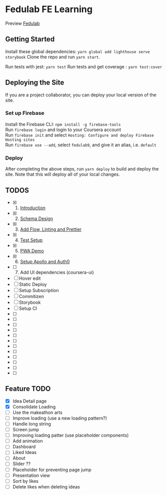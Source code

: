 # Fedulab FE Learning
 Preview [Fedulab](http://fedulab.com)
## Getting Started
Install these global dependencies: `yarn global add lighthouse serve storybook`
Clone the repo and run `yarn start`.

Run tests with jest: `yarn test`
Run tests and get coverage : `yarn test:cover`

## Deploying the Site
If you are a project collaborator, you can deploy your local version of the site.   

### Set up Firebase
Install the Firebase CLI: `npm install -g firebase-tools`   
Run `firebase login` and login to your Coursera account   
Run `firebase init` and select `Hosting: Configure and deploy Firebase Hosting sites`   
Run `firebase use --add`, select `fedulab9`, and give it an alias, i.e. `default`   

### Deploy
After completing the above steps, run `yarn deploy` to build and deploy the site.
Note that this will deploy all of your local changes.

## TODOS
- [x] 1. [Introduction](learn/1_Introduction.md)
- [x] 2. [Schema Design](learn/2_Schema_Design.md)
- [x] 3. [Add Flow, Linting and Prettier](learn/3_Add_Flow_Linting_and_Prettier.md)
- [x] 4. [Test Setup](learn/4_Test_Setup.md)
- [x] 5. [PWA Demo](learn/5_PWA_DEMO.md)
- [x] 6. [Setup Apollo and Auth0](learn/6_SETUP_APOLLO_AND_ADD_AUTH0.md)
- [ ] 7. Add UI dependencies (coursera-ui)
- [ ] Hover edit
- [ ] Static Deploy
- [ ] Setup Subscription
- [ ] Commitizen
- [ ] Storybook
- [ ] Setup CI
- [ ]
- [ ]
- [ ]
- [ ]
- [ ]
- [ ]
- [ ]
- [ ]
- [ ]
- [ ]
- [ ]
- [ ]



## Feature TODO
- [x] Idea Detail page
- [x] Consolidate Loading
- [ ] Use the makeathon arts  
- [ ] Improve loading (use a new loading pattern?)
- [ ] Handle long string
- [ ] Screen jump  
- [ ] Improving loading patter (use placeholder components)
- [ ] Add animation
- [ ] Dashboard
- [ ] Liked Ideas
- [ ] About
- [ ] Slider ??
- [ ] Placeholder for preventing page jump
- [ ] Presentation view
- [ ] Sort by likes
- [ ] Delete likes when deleting ideas
